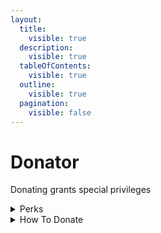 ```yaml
---
layout:
  title:
    visible: true
  description:
    visible: true
  tableOfContents:
    visible: true
  outline:
    visible: true
  pagination:
    visible: false
---
```


# Donator

Donating grants special privileges&#x20;

<details>

<summary>Perks</summary>

**TRIPLE** coin rewards for <mark style="color:green;">/daily</mark>

**0% fee** when sending coins to users



<mark style="color:green;">Lifetime perks!</mark> Your perks will **never** expire

</details>

<details>

<summary>How To Donate</summary>

We accept all kinds, from CashApp to Venmo to Paypal!&#x20;

Please join the [support server](https://discord.gg/ggUksVN) and talk to PyCord for more information!

</details>
